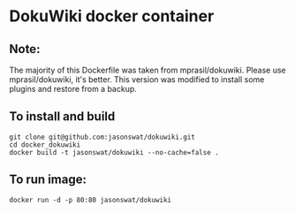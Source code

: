 DokuWiki docker container
=========================

Note:
-------------
The majority of this Dockerfile was taken from mprasil/dokuwiki. Please use mprasil/dokuwiki, it's better. 
This version was modified to install some plugins and restore from a backup.

To install and build
-------------

    git clone git@github.com:jasonswat/dokuwiki.git
    cd docker_dokuwiki
    docker build -t jasonswat/dokuwiki --no-cache=false .

To run image:
-------------

    docker run -d -p 80:80 jasonswat/dokuwiki
